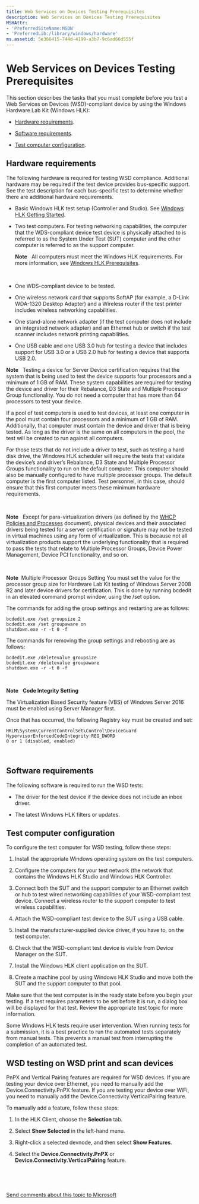 ```yaml
---
title: Web Services on Devices Testing Prerequisites
description: Web Services on Devices Testing Prerequisites
MSHAttr:
- 'PreferredSiteName:MSDN'
- 'PreferredLib:/library/windows/hardware'
ms.assetid: 5e366415-744d-4199-a3b7-9c6ad66d555f
---
```


# Web Services on Devices Testing Prerequisites


This section describes the tasks that you must complete before you test a Web Services on Devices (WSD)-compliant device by using the Windows Hardware Lab Kit (Windows HLK):

-   [Hardware requirements](#bkmk-hck-wsd-hr).

-   [Software requirements](#bkmk-hck-wsd-sr).

-   [Test computer configuration](#bkmk-hck-wsd-tc).

## <span id="BKMK_HCK_WSD_hR"></span><span id="bkmk_hck_wsd_hr"></span><span id="BKMK_HCK_WSD_HR"></span>Hardware requirements


The following hardware is required for testing WSD compliance. Additional hardware may be required if the test device provides bus-specific support. See the test description for each bus-specific test to determine whether there are additional hardware requirements.

-   Basic Windows HLK test setup (Controller and Studio). See [Windows HLK Getting Started](p_sxs_hlk.windows_hlk_getting_started).

-   Two test computers. For testing networking capabilities, the computer that the WDS-compliant device test device is physically attached to is referred to as the System Under Test (SUT) computer and the other computer is referred to as the support computer.

    **Note**  
    All computers must meet the Windows HLK requirements. For more information, see [Windows HLK Prerequisites](p_sxs_hlk.windows_hlk_prerequisites).

     

-   One WDS-compliant device to be tested.

-   One wireless network card that supports SoftAP (for example, a D-Link WDA-1320 Desktop Adapter) and a Wireless router if the test printer includes wireless networking capabilities.

-   One stand-alone network adapter (if the test computer does not include an integrated network adapter) and an Ethernet hub or switch if the test scanner includes network printing capabilities.

-   One USB cable and one USB 3.0 hub for testing a device that includes support for USB 3.0 or a USB 2.0 hub for testing a device that supports USB 2.0.

**Note**  
Testing a device for Server Device certification requires that the system that is being used to test the device supports four processors and a minimum of 1 GB of RAM. These system capabilities are required for testing the device and driver for their Rebalance, D3 State and Multiple Processor Group functionality. You do not need a computer that has more than 64 processors to test your device.

If a pool of test computers is used to test devices, at least one computer in the pool must contain four processors and a minimum of 1 GB of RAM. Additionally, that computer must contain the device and driver that is being tested. As long as the driver is the same on all computers in the pool, the test will be created to run against all computers.

For those tests that do not include a driver to test, such as testing a hard disk drive, the Windows HLK scheduler will require the tests that validate the device’s and driver’s Rebalance, D3 State and Multiple Processor Groups functionality to run on the default computer. This computer should also be manually configured to have multiple processor groups. The default computer is the first computer listed. Test personnel, in this case, should ensure that this first computer meets these minimum hardware requirements.

 

**Note**  
Except for para-virtualization drivers (as defined by the [WHCP Policies and Processes](http://go.microsoft.com/fwlink/p/?LinkID=615222) document), physical devices and their associated drivers being tested for a server certification or signature may not be tested in virtual machines using any form of virtualization. This is because not all virtualization products support the underlying functionality that is required to pass the tests that relate to Multiple Processor Groups, Device Power Management, Device PCI functionality, and so on.

 

**Note**  Multiple Processor Groups Setting
You must set the value for the processor group size for Hardware Lab Kit testing of Windows Server 2008 R2 and later device drivers for certification. This is done by running bcdedit in an elevated command prompt window, using the /set option.

The commands for adding the group settings and restarting are as follows:

``` syntax
bcdedit.exe /set groupsize 2
bcdedit.exe /set groupaware on
shutdown.exe -r -t 0 -f
```

The commands for removing the group settings and rebooting are as follows:

``` syntax
bcdedit.exe /deletevalue groupsize
bcdedit.exe /deletevalue groupaware
shutdown.exe -r -t 0 -f
```

 

**Note**  
**Code Integrity Setting**

The Virtualization Based Security feature (VBS) of Windows Server 2016 must be enabled using Server Manager first.

Once that has occurred, the following Registry key must be created and set:

``` syntax
HKLM\System\CurrentControlSet\Control\DeviceGuard
HypervisorEnforcedCodeIntegrity:REG_DWORD
0 or 1 (disabled, enabled)
```

 

## <span id="BKMK_HCK_WSD_sR"></span><span id="bkmk_hck_wsd_sr"></span><span id="BKMK_HCK_WSD_SR"></span>Software requirements


The following software is required to run the WSD tests:

-   The driver for the test device if the device does not include an inbox driver.

-   The latest Windows HLK filters or updates.

## <span id="BKMK_HCK_WSD_tC"></span><span id="bkmk_hck_wsd_tc"></span><span id="BKMK_HCK_WSD_TC"></span>Test computer configuration


To configure the test computer for WSD testing, follow these steps:

1.  Install the appropriate Windows operating system on the test computers.

2.  Configure the computers for your test network (the network that contains the Windows HLK Studio and Windows HLK Controller.

3.  Connect both the SUT and the support computer to an Ethernet switch or hub to test wired networking capabilities of your WSD-compliant test device. Connect a wireless router to the support computer to test wireless capabilities.

4.  Attach the WSD-compliant test device to the SUT using a USB cable.

5.  Install the manufacturer-supplied device driver, if you have to, on the test computer.

6.  Check that the WSD-compliant test device is visible from Device Manager on the SUT.

7.  Install the Windows HLK client application on the SUT.

8.  Create a machine pool by using Windows HLK Studio and move both the SUT and the support computer to that pool.

Make sure that the test computer is in the ready state before you begin your testing. If a test requires parameters to be set before it is run, a dialog box will be displayed for that test. Review the appropriate test topic for more information.

Some Windows HLK tests require user intervention. When running tests for a submission, it is a best practice to run the automated tests separately from manual tests. This prevents a manual test from interrupting the completion of an automated test.

## <span id="WSD_testing_on_WSD_print_and_scan_devices"></span><span id="wsd_testing_on_wsd_print_and_scan_devices"></span><span id="WSD_TESTING_ON_WSD_PRINT_AND_SCAN_DEVICES"></span>WSD testing on WSD print and scan devices


PnPX and Vertical Pairing features are required for WSD devices. If you are testing your device over Ethernet, you need to manually add the Device.Connectivity.PnPX feature. If you are testing your device over WiFi, you need to manually add the Device.Connectivity.VerticalPairing feature.

To manually add a feature, follow these steps:

1.  In the HLK Client, choose the **Selection** tab.

2.  Select **Show Selected** in the left-hand menu.

3.  Right-click a selected devnode, and then select **Show Features**.

4.  Select the **Device.Connectivity.PnPX** or **Device.Connectivity.VerticalPairing** feature.

 

 

[Send comments about this topic to Microsoft](mailto:wsddocfb@microsoft.com?subject=Documentation%20feedback%20%5Bp_hlk_test\p_hlk_test%5D:%20Web%20Services%20on%20Devices%20Testing%20Prerequisites%20%20RELEASE:%20%288/29/2017%29&body=%0A%0APRIVACY%20STATEMENT%0A%0AWe%20use%20your%20feedback%20to%20improve%20the%20documentation.%20We%20don't%20use%20your%20email%20address%20for%20any%20other%20purpose,%20and%20we'll%20remove%20your%20email%20address%20from%20our%20system%20after%20the%20issue%20that%20you're%20reporting%20is%20fixed.%20While%20we're%20working%20to%20fix%20this%20issue,%20we%20might%20send%20you%20an%20email%20message%20to%20ask%20for%20more%20info.%20Later,%20we%20might%20also%20send%20you%20an%20email%20message%20to%20let%20you%20know%20that%20we've%20addressed%20your%20feedback.%0A%0AFor%20more%20info%20about%20Microsoft's%20privacy%20policy,%20see%20http://privacy.microsoft.com/en-us/default.aspx. "Send comments about this topic to Microsoft")




